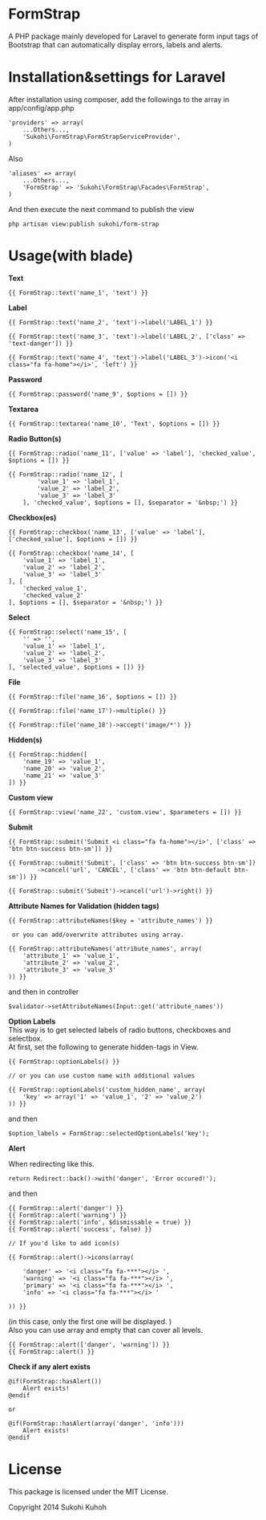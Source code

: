 FormStrap
====

A PHP package mainly developed for Laravel to generate form input tags of Bootstrap that can automatically display errors, labels and alerts.

Installation&settings for Laravel
====

After installation using composer, add the followings to the array in  app/config/app.php

    'providers' => array(  
        ...Others...,  
        'Sukohi\FormStrap\FormStrapServiceProvider',
    )

Also

    'aliases' => array(  
        ...Others...,  
        'FormStrap' => 'Sukohi\FormStrap\Facades\FormStrap',
    )
And then  execute the next command to publish the view

    php artisan view:publish sukohi/form-strap

Usage(with blade)
====  
**Text**  

    {{ FormStrap::text('name_1', 'text') }}
    
    
**Label**

    {{ FormStrap::text('name_2', 'text')->label('LABEL_1') }}
				
    {{ FormStrap::text('name_3', 'text')->label('LABEL_2', ['class' => 'text-danger']) }}
				
    {{ FormStrap::text('name_4', 'text')->label('LABEL_3')->icon('<i class="fa fa-home"></i>', 'left') }}
    
**Password**

    {{ FormStrap::password('name_9', $options = []) }}
    
**Textarea**

    {{ FormStrap::textarea('name_10', 'Text', $options = []) }}
    
**Radio Button(s)**

    {{ FormStrap::radio('name_11', ['value' => 'label'], 'checked_value', $options = []) }}
			
    {{ FormStrap::radio('name_12', [
    		'value_1' => 'label_1', 
    		'value_2' => 'label_2', 
    		'value_3' => 'label_3'
    	], 'checked_value', $options = [], $separator = '&nbsp;') }}
				
**Checkbox(es)**

    {{ FormStrap::checkbox('name_13', ['value' => 'label'], ['checked_value'], $options = []) }}
				
    {{ FormStrap::checkbox('name_14', [
		'value_1' => 'label_1', 
		'value_2' => 'label_2', 
		'value_3' => 'label_3'
	], [
		'checked_value_1', 
		'checked_value_2'
	], $options = [], $separator = '&nbsp;') }}
	
**Select**

    {{ FormStrap::select('name_15', [
		'' => '', 
		'value_1' => 'label_1', 
		'value_2' => 'label_2', 
		'value_3' => 'label_3'
	], 'selected_value', $options = []) }}
	
**File**

    {{ FormStrap::file('name_16', $options = []) }}
	
    {{ FormStrap::file('name_17')->multiple() }}
	
    {{ FormStrap::file('name_18')->accept('image/*') }}
	
**Hidden(s)**

	{{ FormStrap::hidden([
		'name_19' => 'value_1', 
		'name_20' => 'value_2', 
		'name_21' => 'value_3'
	]) }}
	
**Custom view**

    {{ FormStrap::view('name_22', 'custom.view', $parameters = []) }}
    
**Submit**

    {{ FormStrap::submit('Submit <i class="fa fa-home"></i>', ['class' => 'btn btn-success btn-sm']) }}
    
    {{ FormStrap::submit('Submit', ['class' => 'btn btn-success btn-sm'])
			->cancel('url', 'CANCEL', ['class' => 'btn btn-default btn-sm']) }}
	
    {{ FormStrap::submit('Submit')->cancel('url')->right() }}
    
**Attribute Names for Validation (hidden tags)**  

    {{ FormStrap::attributeNames($key = 'attribute_names') }}
    
     or you can add/overwrite attributes using array.
    
    {{ FormStrap::attributeNames('attribute_names', array(
        'attribute_1' => 'value_1', 
        'attribute_2' => 'value_2',
        'attribute_3' => 'value_3'
    )) }}
    
and then in controller
    
    $validator->setAttributeNames(Input::get('attribute_names'))

**Option Labels**  
This way is to get selected labels of radio buttons, checkboxes and selectbox.  
At first, set the following to generate hidden-tags in View.

    {{ FormStrap::optionLabels() }}

    // or you can use custom name with additional values

    {{ FormStrap::optionLabels('custom_hidden_name', array(
	    'key' => array('1' => 'value_1', '2' => 'value_2')
	)) }}

and then 


    $option_labels = FormStrap::selectedOptionLabels('key');
   
   

**Alert**

When redirecting like this.

    return Redirect::back()->with('danger', 'Error occured!');
    
and then

    {{ FormStrap::alert('danger') }}
    {{ FormStrap::alert('warning') }}
    {{ FormStrap::alert('info', $dismissable = true) }}
    {{ FormStrap::alert('success', false) }}
    
    // If you'd like to add icon(s)
    
    {{ FormStrap::alert()->icons(array(

    	'danger' => '<i class="fa fa-***"></i> ', 
    	'warning' => '<i class="fa fa-***"></i> ', 
    	'primary' => '<i class="fa fa-***"></i> ', 
    	'info' => '<i class="fa fa-***"></i> '
	
    )) }}

(in this case, only the first one will be displayed. )  
Also you can use array and empty that can cover all levels.

    {{ FormStrap::alert(['danger', 'warning']) }}
    {{ FormStrap::alert() }}
    
**Check if any alert exists**

    @if(FormStrap::hasAlert())
        Alert exists!
    @endif
    
    or 
    
    @if(FormStrap::hasAlert(array('danger', 'info')))
        Alert exists!
    @endif

    
License
====
This package is licensed under the MIT License.

Copyright 2014 Sukohi Kuhoh